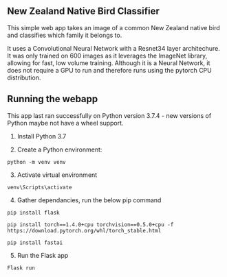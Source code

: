 ## New Zealand Native Bird Classifier
This simple web app takes an image of a common New Zealand native bird and classifies which family it belongs to.

It uses a Convolutional Neural Network with a Resnet34 layer architechure.
It was only trained on 600 images as it leverages the ImageNet library, allowing for fast, low volume training.
Although it is a Neural Network, it does not require a GPU to run and therefore runs using the pytorch CPU distribution.

## Running the webapp
This app last ran successfully on Python version 3.7.4 - new versions of Python maybe not have a wheel support.

1. Install Python 3.7

2. Create a Python environment:

`python -m venv venv`

3. Activate virtual environment

`venv\Scripts\activate`

4. Gather dependancies, run the below pip command

`pip install flask`

`pip install torch==1.4.0+cpu torchvision==0.5.0+cpu -f https://download.pytorch.org/whl/torch_stable.html`

`pip install fastai`

5. Run the Flask app

`Flask run`
